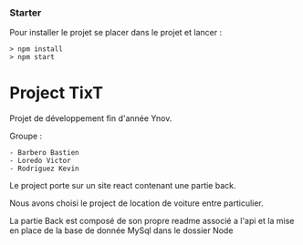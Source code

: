 ### Starter ###

Pour installer le projet se placer dans le projet et lancer : 

```
> npm install
> npm start
```


# Project TixT

Projet de développement fin d'année Ynov.

Groupe :

	- Barbero Bastien
	- Loredo Victor
	- Rodriguez Kevin

Le project porte sur un site react contenant une partie back.

Nous avons choisi le project de location de voiture entre particulier.

La partie Back est composé de son propre readme associé a l'api et la mise en place de la base de donnée MySql dans le dossier Node
